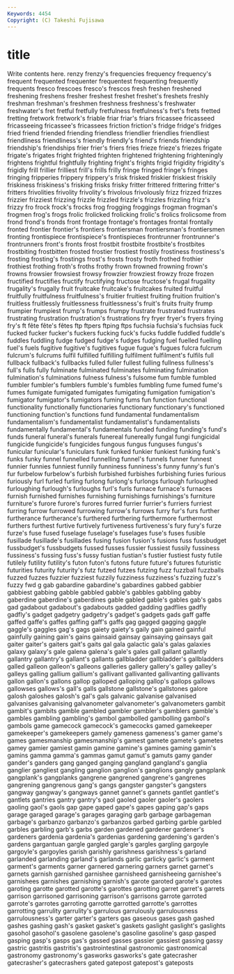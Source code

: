 ```yaml
---
Keywords: 4454 
Copyright: (C) Takeshi Fujisawa
---
```


# title

Write contents here.
renzy frenzy's frequencies frequency frequency's frequent frequented frequenter frequentest frequenting
frequently frequents fresco frescoes fresco's frescos fresh freshen freshened freshening
freshens fresher freshest freshet freshet's freshets freshly freshman freshman's freshmen
freshness freshness's freshwater freshwater's fret fretful fretfully fretfulness fretfulness's fret's
frets fretted fretting fretwork fretwork's friable friar friar's friars fricassee
fricasseed fricasseeing fricassee's fricassees friction friction's fridge fridge's fridges fried
friend friended friending friendless friendlier friendlies friendliest friendliness friendliness's friendly
friendly's friend's friends friendship friendship's friendships frier frier's friers fries
frieze frieze's friezes frigate frigate's frigates fright frighted frighten frightened
frightening frighteningly frightens frightful frightfully frighting fright's frights frigid frigidity
frigidity's frigidly frill frillier frilliest frill's frills frilly fringe fringed
fringe's fringes fringing fripperies frippery frippery's frisk frisked friskier friskiest
friskily friskiness friskiness's frisking frisks frisky fritter frittered frittering fritter's
fritters frivolities frivolity frivolity's frivolous frivolously frizz frizzed frizzes frizzier
frizziest frizzing frizzle frizzled frizzle's frizzles frizzling frizz's frizzy fro
frock frock's frocks frog frogging froggings frogman frogman's frogmen frog's
frogs frolic frolicked frolicking frolic's frolics frolicsome from frond frond's
fronds front frontage frontage's frontages frontal frontally fronted frontier frontier's
frontiers frontiersman frontiersman's frontiersmen fronting frontispiece frontispiece's frontispieces frontrunner frontrunner's
frontrunners front's fronts frost frostbit frostbite frostbite's frostbites frostbiting frostbitten
frosted frostier frostiest frostily frostiness frostiness's frosting frosting's frostings frost's
frosts frosty froth frothed frothier frothiest frothing froth's froths frothy
frown frowned frowning frown's frowns frowsier frowsiest frowsy frowzier frowziest
frowzy froze frozen fructified fructifies fructify fructifying fructose fructose's frugal
frugality frugality's frugally fruit fruitcake fruitcake's fruitcakes fruited fruitful fruitfully
fruitfulness fruitfulness's fruitier fruitiest fruiting fruition fruition's fruitless fruitlessly fruitlessness
fruitlessness's fruit's fruits fruity frump frumpier frumpiest frump's frumps frumpy
frustrate frustrated frustrates frustrating frustration frustration's frustrations fry fryer fryer's
fryers frying fry's ft fête fête's fêtes ftp ftpers ftping
ftps fuchsia fuchsia's fuchsias fuck fucked fucker fucker's fuckers fucking
fuck's fucks fuddle fuddled fuddle's fuddles fuddling fudge fudged fudge's
fudges fudging fuel fuelled fuelling fuel's fuels fugitive fugitive's fugitives
fugue fugue's fugues fulcra fulcrum fulcrum's fulcrums fulfil fulfilled fulfilling
fulfilment fulfilment's fulfils full fullback fullback's fullbacks fulled fuller fullest
fulling fullness fullness's full's fulls fully fulminate fulminated fulminates fulminating
fulmination fulmination's fulminations fulness fulness's fulsome fum fumble fumbled fumbler
fumbler's fumblers fumble's fumbles fumbling fume fumed fume's fumes fumigate
fumigated fumigates fumigating fumigation fumigation's fumigator fumigator's fumigators fuming fums
fun function functional functionality functionally functionaries functionary functionary's functioned functioning
function's functions fund fundamental fundamentalism fundamentalism's fundamentalist fundamentalist's fundamentalists fundamentally
fundamental's fundamentals funded funding funding's fund's funds funeral funeral's funerals
funereal funereally fungal fungi fungicidal fungicide fungicide's fungicides fungous fungus
funguses fungus's funicular funicular's funiculars funk funked funkier funkiest funking
funk's funks funky funnel funnelled funnelling funnel's funnels funner funnest
funnier funnies funniest funnily funniness funniness's funny funny's fun's fur
furbelow furbelow's furbish furbished furbishes furbishing furies furious furiously furl
furled furling furlong furlong's furlongs furlough furloughed furloughing furlough's furloughs
furl's furls furnace furnace's furnaces furnish furnished furnishes furnishing furnishings
furnishings's furniture furniture's furore furore's furores furred furrier furrier's furriers
furriest furring furrow furrowed furrowing furrow's furrows furry fur's furs
further furtherance furtherance's furthered furthering furthermore furthermost furthers furthest furtive
furtively furtiveness furtiveness's fury fury's furze furze's fuse fused fuselage
fuselage's fuselages fuse's fuses fusible fusillade fusillade's fusillades fusing fusion
fusion's fusions fuss fussbudget fussbudget's fussbudgets fussed fusses fussier fussiest
fussily fussiness fussiness's fussing fuss's fussy fustian fustian's fustier fustiest
fusty futile futilely futility futility's futon futon's futons future future's
futures futuristic futurities futurity futurity's futz futzed futzes futzing fuzz
fuzzball fuzzballs fuzzed fuzzes fuzzier fuzziest fuzzily fuzziness fuzziness's fuzzing
fuzz's fuzzy fwd g gab gabardine gabardine's gabardines gabbed gabbier
gabbiest gabbing gabble gabbled gabble's gabbles gabbling gabby gaberdine gaberdine's
gaberdines gable gabled gable's gables gab's gabs gad gadabout gadabout's
gadabouts gadded gadding gadflies gadfly gadfly's gadget gadgetry gadgetry's gadget's
gadgets gads gaff gaffe gaffed gaffe's gaffes gaffing gaff's gaffs
gag gagged gagging gaggle gaggle's gaggles gag's gags gaiety gaiety's
gaily gain gained gainful gainfully gaining gain's gains gainsaid gainsay
gainsaying gainsays gait gaiter gaiter's gaiters gait's gaits gal gala
galactic gala's galas galaxies galaxy galaxy's gale galena galena's gale's
gales gall gallant gallantly gallantry gallantry's gallant's gallants gallbladder gallbladder's
gallbladders galled galleon galleon's galleons galleries gallery gallery's galley galley's
galleys galling gallium gallium's gallivant gallivanted gallivanting gallivants gallon gallon's
gallons gallop galloped galloping gallop's gallops gallows gallowses gallows's gall's
galls gallstone gallstone's gallstones galore galosh galoshes galosh's gal's gals
galvanic galvanise galvanised galvanises galvanising galvanometer galvanometer's galvanometers gambit gambit's
gambits gamble gambled gambler gambler's gamblers gamble's gambles gambling gambling's
gambol gambolled gambolling gambol's gambols game gamecock gamecock's gamecocks gamed
gamekeeper gamekeeper's gamekeepers gamely gameness gameness's gamer game's games gamesmanship
gamesmanship's gamest gamete gamete's gametes gamey gamier gamiest gamin gamine
gamine's gamines gaming gamin's gamins gamma gamma's gammas gamut gamut's
gamuts gamy gander gander's ganders gang ganged ganging gangland gangland's
ganglia ganglier gangliest gangling ganglion ganglion's ganglions gangly gangplank gangplank's
gangplanks gangrene gangrened gangrene's gangrenes gangrening gangrenous gang's gangs gangster
gangster's gangsters gangway gangway's gangways gannet gannet's gannets gantlet gantlet's
gantlets gantries gantry gantry's gaol gaoled gaoler gaoler's gaolers gaoling
gaol's gaols gap gape gaped gape's gapes gaping gap's gaps
garage garaged garage's garages garaging garb garbage garbageman garbage's garbanzo
garbanzo's garbanzos garbed garbing garble garbled garbles garbling garb's garbs
garden gardened gardener gardener's gardeners gardenia gardenia's gardenias gardening gardening's
garden's gardens gargantuan gargle gargled gargle's gargles gargling gargoyle gargoyle's
gargoyles garish garishly garishness garishness's garland garlanded garlanding garland's garlands
garlic garlicky garlic's garment garment's garments garner garnered garnering garners
garnet garnet's garnets garnish garnished garnishee garnisheed garnisheeing garnishee's garnishees
garnishes garnishing garnish's garote garoted garote's garotes garoting garotte garotted
garotte's garottes garotting garret garret's garrets garrison garrisoned garrisoning garrison's
garrisons garrote garroted garrote's garrotes garroting garrotte garrotted garrotte's garrottes
garrotting garrulity garrulity's garrulous garrulously garrulousness garrulousness's garter garter's garters
gas gaseous gases gash gashed gashes gashing gash's gasket gasket's
gaskets gaslight gaslight's gaslights gasohol gasohol's gasolene gasolene's gasoline gasoline's
gasp gasped gasping gasp's gasps gas's gassed gasses gassier gassiest
gassing gassy gastric gastritis gastritis's gastrointestinal gastronomic gastronomical gastronomy gastronomy's
gasworks gasworks's gate gatecrasher gatecrasher's gatecrashers gated gatepost gatepost's gateposts
